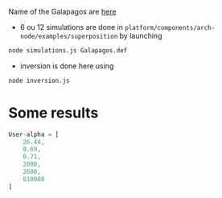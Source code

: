 Name of the Galapagos are [here](https://news.stanford.edu/news/2000/january12/galapagos-112.html)

- 6 ou 12 simulations are done in `platform/components/arch-node/examples/superposition` by launching
```sh
node simulations.js Galapagos.def
```
- inversion is done here using
```sh
node inversion.js
```

# Some results
```js
User-alpha = [
    26.44,
    0.69,
    0.71,
    2000,
    2600,
    810980
]
```